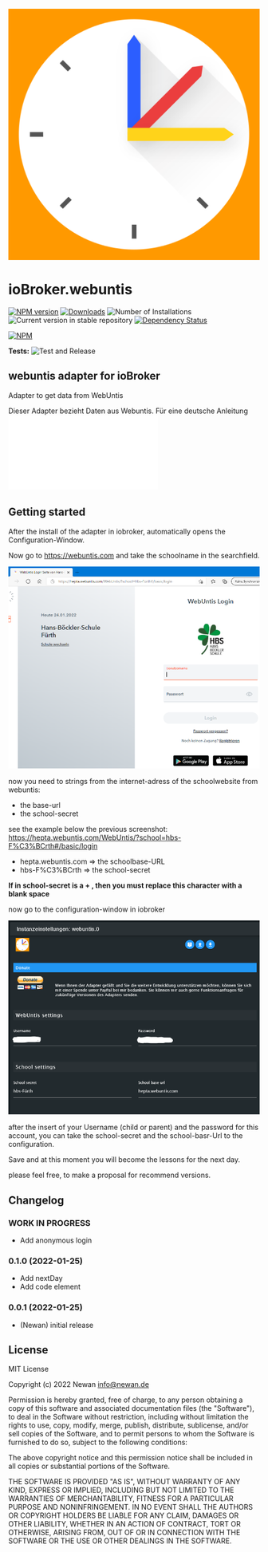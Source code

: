![Logo](admin/webuntis.png)
# ioBroker.webuntis

[![NPM version](https://img.shields.io/npm/v/iobroker.webuntis.svg)](https://www.npmjs.com/package/iobroker.webuntis)
[![Downloads](https://img.shields.io/npm/dm/iobroker.webuntis.svg)](https://www.npmjs.com/package/iobroker.webuntis)
![Number of Installations](https://iobroker.live/badges/webuntis-installed.svg)
![Current version in stable repository](https://iobroker.live/badges/webuntis-stable.svg)
[![Dependency Status](https://img.shields.io/david/Newan/iobroker.webuntis.svg)](https://david-dm.org/Newan/iobroker.webuntis)

[![NPM](https://nodei.co/npm/iobroker.webuntis.png?downloads=true)](https://nodei.co/npm/iobroker.webuntis/)

**Tests:** ![Test and Release](https://github.com/Newan/ioBroker.webuntis/workflows/Test%20and%20Release/badge.svg)

## webuntis adapter for ioBroker

Adapter to get data from WebUntis

Dieser Adapter bezieht Daten aus Webuntis. 
Für eine deutsche Anleitung ![hier klicken](readme/readme.de.md)


## Getting started
After the install of the adapter in iobroker, automatically opens the Configuration-Window.

Now go to https://webuntis.com and take the schoolname in the searchfield.

![webuntis_start](readme/img/webuntis_start.png)

now you need to strings from the internet-adress of the schoolwebsite from webuntis:
- the base-url 
- the school-secret

see the example below the previous screenshot:
https://hepta.webuntis.com/WebUntis/?school=hbs-F%C3%BCrth#/basic/login

- hepta.webuntis.com    => the schoolbase-URL
- hbs-F%C3%BCrth        => the school-secret

**If in school-secret is a __+__ , then you must replace this character with a blank space**

now go to the configuration-window in iobroker

![webuntis_config](readme/img/webuntis_config.png)

after the insert of your Username (child or parent) and the password for this account, you can take 
the school-secret and the school-basr-Url to the configuration.

Save and at this moment you will become the lessons for the next day.

please feel free, to make a proposal for recommend versions.

## Changelog
<!--
    Placeholder for the next version (at the beginning of the line):
    ### **WORK IN PROGRESS**
-->

### **WORK IN PROGRESS**
* Add anonymous login

### 0.1.0 (2022-01-25)
* Add nextDay
* Add code element

### 0.0.1 (2022-01-25)
* (Newan) initial release

## License
MIT License

Copyright (c) 2022 Newan <info@newan.de>

Permission is hereby granted, free of charge, to any person obtaining a copy
of this software and associated documentation files (the "Software"), to deal
in the Software without restriction, including without limitation the rights
to use, copy, modify, merge, publish, distribute, sublicense, and/or sell
copies of the Software, and to permit persons to whom the Software is
furnished to do so, subject to the following conditions:

The above copyright notice and this permission notice shall be included in all
copies or substantial portions of the Software.

THE SOFTWARE IS PROVIDED "AS IS", WITHOUT WARRANTY OF ANY KIND, EXPRESS OR
IMPLIED, INCLUDING BUT NOT LIMITED TO THE WARRANTIES OF MERCHANTABILITY,
FITNESS FOR A PARTICULAR PURPOSE AND NONINFRINGEMENT. IN NO EVENT SHALL THE
AUTHORS OR COPYRIGHT HOLDERS BE LIABLE FOR ANY CLAIM, DAMAGES OR OTHER
LIABILITY, WHETHER IN AN ACTION OF CONTRACT, TORT OR OTHERWISE, ARISING FROM,
OUT OF OR IN CONNECTION WITH THE SOFTWARE OR THE USE OR OTHER DEALINGS IN THE
SOFTWARE.